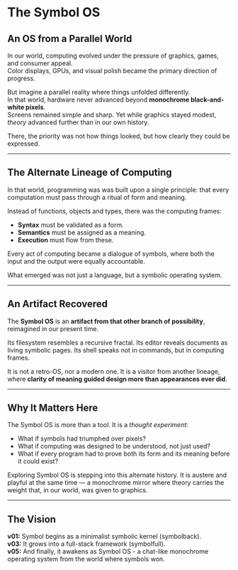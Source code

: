 # The Symbol OS

## An OS from a Parallel World

In our world, computing evolved under the pressure of graphics, games, and consumer appeal.  
Color displays, GPUs, and visual polish became the primary direction of progress.

But imagine a parallel reality where things unfolded differently.  
In that world, hardware never advanced beyond **monochrome black-and-white pixels**.  
Screens remained simple and sharp. Yet while graphics stayed modest, *theory* advanced further than in our own history.  

There, the priority was not how things looked, but how clearly they could be expressed.  

---

## The Alternate Lineage of Computing

In that world, programming was was built upon a single principle: that every computation must pass through a
ritual of form and meaning.

Instead of functions, objects and types, there was the computing frames:
- **Syntax** must be validated as a form.
- **Semantics** must be assigned as a meaning.
- **Execution** must flow from these.

Every act of computing became a dialogue of symbols, where both the input and the output were equally accountable.

What emerged was not just a language, but a symbolic operating system.

---

## An Artifact Recovered

The **Symbol OS** is an **artifact from that other branch of possibility**, reimagined in our present time.

Its filesystem resembles a recursive fractal.
Its editor reveals documents as living symbolic pages.
Its shell speaks not in commands, but in computing frames.

It is not a retro-OS, nor a modern one.
It is a visitor from another lineage, where **clarity of meaning guided design more than appearances ever did**.

---

## Why It Matters Here

The Symbol OS is more than a tool.
It is a *thought experiment*:

- What if symbols had triumphed over pixels?
- What if computing was designed to be understood, not just used?
- What if every program had to prove both its form and its meaning before it could exist?

Exploring Symbol OS is stepping into this alternate history.
It is austere and playful at the same time — a monochrome mirror where theory carries the weight that, in our world,
was given to graphics.

---

## The Vision

**v01:** Symbol begins as a minimalist symbolic kernel (symbolback).  
**v03:** It grows into a full-stack framework (symbolfull).  
**v05:** And finally, it awakens as Symbol OS - a chat-like monochrome operating system from the world where symbols won.  

